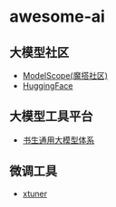 # awesome-ai
## 大模型社区
+ [ModelScope(魔搭社区)](https://modelscope.cn/)
+ [HuggingFace](https://huggingface.co/)

## 大模型工具平台
+ [书生通用大模型体系](https://intern-ai.org.cn/home)

## 微调工具
+ [xtuner](https://github.com/InternLM/xtuner)
